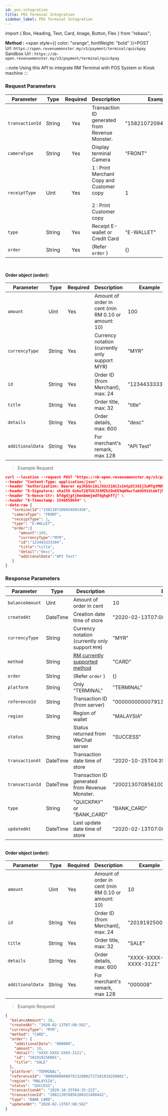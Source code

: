 ```yaml
---
id: pos-integration
title: POS Terminal Integration
sidebar_label: POS Terminal Integration
---
```


import { Box, Heading, Text, Card, Image, Button, Flex } from "rebass";

**Method :** <span style={{ color: "orange", fontWeight: "bold" }}>POST</span><br/>
Url :`https://open.revenuemonster.my/v3/payment/terminal/quickpay`<br/>
Sandbox Url : `https://sb-open.revenuemonster.my/v3/payment/terminal/quickpay`

:::note
Using this API to integrate RM Terminal with POS System or Kiosk machine
:::

### Request Parameters

| Parameter       | Type   | Required | Description                                                                   | Example               |
| --------------- | ------ | :------: | ----------------------------------------------------------------------------- | --------------------- |
| `transactionId` | String |   Yes    | Transaction ID generated from Revenue Monster.                                | "1582107209454501456" |
| `cameraType`    | String |   Yes    | Display terminal Camera                                                       | "FRONT"               |
| `receiptType`   | Uint   |   Yes    | 1 : Print Merchant Copy and Customer copy <br/> <br/> 2 : Print Customer copy | 1                     |
| `type`          | String |   Yes    | Receipt E-wallet or Credit Card                                               | "E-WALLET"            |
| `order`         | String |   Yes    | (Refer `order` )                                                              | {}                    |

<br/>

<strong>Order object (order):</strong>

| Parameter        | Type   | Required | Description                                         | Example        |
| ---------------- | ------ | -------- | --------------------------------------------------- | -------------- |
| `amount`         | Uint   | Yes      | Amount of order in cent (min RM 0.10 or amount: 10) | 100            |
| `currencyType`   | String | Yes      | Currency notation (currently only support MYR)      | "MYR"          |
| `id`             | String | Yes      | Order ID (from Merchant), max: 24                   | "123443333304" |
| `title`          | String | Yes      | Order title, max: 32                                | "title"        |
| `details`        | String | Yes      | Order details, max: 600                             | "desc"         |
| `additionalData` | String | Yes      | For merchant's remark, max 128                      | "API Test"     |

> Example Request

```json
curl --location --request POST "https://sb-open.revenuemonster.my/v3/payment/terminal/quickpay" \
--header "Content-Type: application/json" \
--header "Authorization: Bearer eyJhbGciOiJSUzI1NiIsImtpZCI6IjIwMTgtMDMtMTMiLCJ0eXAiOiJKV1QifQ.eyJhdWQiOlsiYXBpX2NsaWVudEBFaGNLQzA5QmRYUm9RMnhwWlc1MEVNV1Z4NF9UbE5MZEZRIl0sImV4cCI6MTU4NjMzNzc1OCwiaWF0IjoxNTgzNzQ1NzU4LCJpc3MiOiJodHRwczovL3NiLW9hdXRoLnJldmVudWVtb25zdGVyLm15IiwianRpIjoiRWh3S0VFOUJkWFJvUVdOalpYTnpWRzlyWlc0UXlKSG9qb2VNcHYwViIsIm5iZiI6MTU4Mzc0NTc1OCwic3ViIjoiRWhRS0NFMWxjbU5vWVc1MEVKWFZ6ZDN3cmFxVE9SSVFDZ1JWYzJWeUVJeUpxSXp2eU1QVmNRIn0.FfBkCb7fjCKJdcy_DS06dKgEtcAvukPio0HyDRtH2UovhZsLFSqD_8oo21u094XSor_mqFg4hqXmLaHjX-h92Wz3kHl7OwiKQb16x8Rnl5OdyPHtMqIZqP8ab8Ch0RHEZ33VchK1zBTnG6Xosrb1B44tWqJ0_kdTtbRZN4rG821C8i4sb6sx8GaxgluJ5q7CEifMTBFJam_Jub9LfAfukq8YyIl0Bykp7B3A_su2QoELL9L_ElJdV9FuwFPHcKr9bxLvVSrEdyrFg7IBm_tJHxSl8gTh3j4b6lWZrBCfMSLraXaYRNzz1ddbVnwYD4aRuSyRmQeMYTUj0cInktnKUA" \
--header "X-Signature: sha256 GohuT2QTUXJV3MZh2OoEE9qW9wcfakOU9iVLmkTjM12NQuV6IcWMRQDz9NdxAOVIrh5MssfYCLDlafb2illXxgQMpmZkZ38NT6NQsMeMfGbHBS1Kc+BUtU7o1TMLUzk55J1tA6f0Z95oEuBlCeLm6VsgCG30wFm5YmgssJ0weIwMcW355r2sFl7QcKOuRqynoGtmmr/aGfOk1HjiFLoFzSd38O7rRjwGrekYwuYUD1N/Wp5GFXRjtaaPkzAERPbXEmnh/taLME8VeAhky6dAVGZE6gHKnP5WvvVjUE+KLtj3D32YIHzxhzEW9x3JEObqgvm5Q2oRZNxoh6/MvqwkVA==" \
--header "X-Nonce-Str: bfdgdjgtjhmnbmmjmdfdghghffj" \
--header "X-Timestamp: 1546850694" \
--data-raw {
   "terminalId":"1582107209454501456",
   "cameraType": "FRONT",
   "receiptType": 1,
   "type": "E-WALLET",
   "order":{
      "amount":100,
      "currencyType":"MYR",
      "id":"123443333304",
      "title":"title",
      "detail":"desc",
      "additonalData":"API Test"
   }
}
```

### Response Parameters

| Parameter       | Type     | Description                                         | Example                               |
| --------------- | -------- | --------------------------------------------------- | ------------------------------------- |
| `balanceAmount` | Uint     | Amount of order in cent                             | 10                                    |
| `createdAt`     | DateTime | Creation date time of store                         | "2020-02-13T07:08:56Z"                |
| `currencyType`  | String   | Currency notation (currently only support `MYR`)    | "MYR"                                 |
| `method`        | String   | [RM currently supported method](./method/quick-pay) | "CARD"                                |
| `order`         | String   | (Refer `order` )                                    | {}                                    |
| `platform`      | String   | Only "TERMINAL"                                     | "TERMINAL"                            |
| `referenceId`   | String   | Transaction ID (from server)                        | "00000000000791320002737201919250001" |
| `region`        | String   | Region of wallet                                    | "MALAYSIA"                            |
| `status`        | String   | Status returned from WeChat server                  | "SUCCESS"                             |
| `transactionAt` | DateTime | Transaction date time of store                      | "2020-10-25T04:35:22Z"                |
| `transactionId` | DateTime | Transaction ID generated from Revenue Monster.      | "200213070856100322408442"            |
| `type`          | String   | "QUICKPAY" or "BANK_CARD"                           | "BANK_CARD"                           |
| `updatedAt`     | DateTime | Last update date time of store                      | "2020-02-13T07:08:56Z"                |

<br/>
<strong>Order object (order):</strong>

| Parameter        | Type   | Required | Description                                         | Example               |
| ---------------- | ------ | -------- | --------------------------------------------------- | --------------------- |
| `amount`         | Uint   | Yes      | Amount of order in cent (min RM 0.10 or amount: 10) | 10                    |
| `id`             | String | Yes      | Order ID (from Merchant), max: 24                   | "201919250001"        |
| `title`          | String | Yes      | Order title, max: 32                                | "SALE"                |
| `details`        | String | Yes      | Order details, max: 600                             | "XXXX-XXXX-XXXX-3121" |
| `additionalData` | String | Yes      | For merchant's remark, max 128                      | "000008"              |

> Example Respond

```json
{
  "balanceAmount": 10,
  "createdAt": "2020-02-13T07:08:56Z",
  "currencyType": "MYR",
  "method": "CARD",
  "order": {
    "additionalData": "000008",
    "amount": 10,
    "detail": "XXXX-XXXX-XXXX-3121",
    "id": "201919250001",
    "title": "SALE"
  },
  "platform": "TERMINAL",
  "referenceId": "00000000000791320002737201919250001",
  "region": "MALAYSIA",
  "status": "SUCCESS",
  "transactionAt": "2020-10-25T04:35:22Z",
  "transactionId": "200213070856100322408442",
  "type": "BANK_CARD",
  "updatedAt": "2020-02-13T07:08:56Z"
}
```
